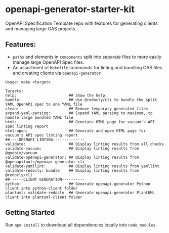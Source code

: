 # openapi-generator-starter-kit

OpenAPI Specification Template repo with features for generating clients and managing large OAS projects.

## Features:
- `paths` and elements in `components` split into separate files to more easily manage large OpenAPI Spec files.
- An assortment of `Makefile` commands for linting and bundling OAS files and creating clients via `openapi-generator`

```
Usage: make <target>

Targets:
help:                       ## Show the help.
bundle:                     ## Use @redocly/cli to bundle the split YAML OpenAPI spec to one YAML file
clean:                      ## Remove temporary generated files
expand-yaml-parsing:        ## Expand YAML parsing to maximum, to handle large bundled YAML file
html:                       ## Generate HTML page for vacuum's API spec linting report
html-open:                  ## Generate and open HTML page for vacuum's API spec linting report
## ---OPENAPI LINTING--------------
validate:                   ## Display linting results from all checks
validate-vacuum:            ## Display linting results from @quobix/vacuum
validate-openapi-generator: ## Display linting results from @openapitools/openapi-generator-cli
validate-yamllint:          ## Display linting results from yamllint
validate-redocly: bundle    ## Display linting results from @redocly/cli
## -----CLIENT GENERATION----------
python:                     ## Generate openapi-generator Python client into python-client folder
plantuml: validate-redocly  ## Generate openapi-generator PlantUML client into plantuml-client folder
```

## Getting Started

Run `npm install` to download all dependencies locally into `node_modules`.
